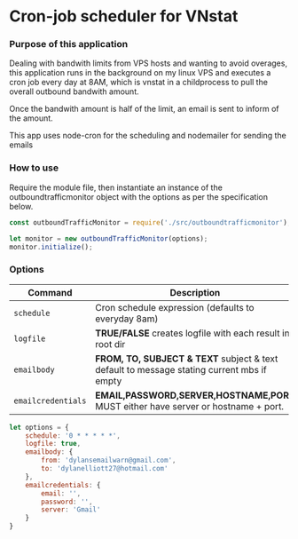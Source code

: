 # Cron-job scheduler for VNstat
### Purpose of this application
Dealing with bandwith limits from VPS hosts and wanting to avoid overages, this application runs in the background on my linux VPS and executes a cron job
every day at 8AM, which is vnstat in a childprocess to pull the overall outbound bandwith amount.

Once the bandwith amount is half of the limit, an email is sent to inform of the amount.

This app uses node-cron for the scheduling and nodemailer for sending the emails

### How to use
Require the module file, then instantiate an instance of the outboundtrafficmonitor object with the options as per the specification below.

```javascript
const outboundTrafficMonitor = require('./src/outboundtrafficmonitor');
```


```javascript
let monitor = new outboundTrafficMonitor(options);
monitor.initialize();
```
### Options
| Command | Description |
| --- | --- |
| `schedule` | Cron schedule expression (defaults to everyday 8am) |
| `logfile` | **TRUE/FALSE** creates logfile with each result in root dir |
| `emailbody` | **FROM, TO, SUBJECT & TEXT** subject & text default to message stating current mbs if empty |
| `emailcredentials` | **EMAIL,PASSWORD,SERVER,HOSTNAME,PORT** MUST either have server or hostname + port.|

```javascript
let options = {
	schedule: '0 * * * * *',
	logfile: true,
	emailbody: {
		from: 'dylansemailwarn@gmail.com',
		to: 'dylanelliott27@hotmail.com'
	},
	emailcredentials: {
		email: '',
		password: '',
		server: 'Gmail'
	}
}
```
